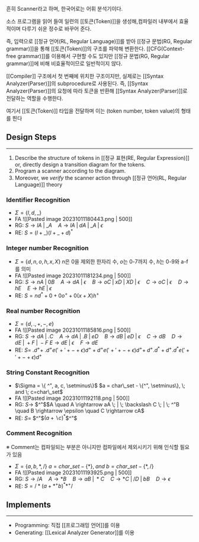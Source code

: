 
흔히 Scanner라고 하며, 한국어로는 어휘 분석기이다. 

소스 프로그램을 읽어 들여 일련의 [[토큰(Token)]]을 생성해,컴파일러 내부에서 효율적이며 다루기 쉬운 정수로 바꾸어 준다. 

즉, 입력으로 [[정규 언어(RL, Regular Language)]]를 받아 [[정규 문법(RG, Regular grammar)]]을 통해 [[토큰(Token)]]의 구조를 파악해 변환한다. [[CFG(Context-free grammar)]]를 이용해서 구현할 수도 있지만 [[정규 문법(RG, Regular grammar)]]에 비해 비효율적이므로 일반적이지 않다. 

[[Compiler]] 구조에서 첫 번째에 위치한 구조이지만, 실제로는 [[Syntax Analyzer(Parser)]]의 subprocedure로 사용된다. 즉, [[Syntax Analyzer(Parser)]]의 요청에 따라 토큰을 반환해 [[Syntax Analyzer(Parser)]]로 전달하는 역할을 수행한다.

여기서 [[토큰(Token)]] 타입을 전달하며 이는 (token number, token value)의 형태를 띈다


## **Design Steps**
---
1) Describe the structure of tokens in [[정규 표현(RE, Regular Expression)]] or, directly design a transition diagram for the tokens.
2) Program a scanner according to the diagram.
3) Moreover, we *verify* the scanner action through [[정규 언어(RL, Regular Language)]] theory


### Identifier Recognition
+ $\Sigma = \{ l, d, \_ \}$ 
+ FA
![[Pasted image 20231011180443.png | 500]]
+ RG: $S \rightarrow lA \; | \; \_A \quad A \rightarrow lA \; | \; dA \; | \; \_A \; | \; \epsilon$
+ RE: $S = (l+\_)(l+\_+d)^*$
### Integer number Recognition
+ $\Sigma = \{ d, n, o, h, x, X\}$ $n$은 0을 제외한 한자리 수, $o$는 0-7까지 수, $h$는 0-9와 a-f를 의미 
+ FA
![[Pasted image 20231011181234.png | 500]]
+ RG: $S \rightarrow nA \; | \; 0B \quad A \rightarrow dA \; | \; \epsilon \quad B \rightarrow oC \; | \; xD \; | \; XD \; | \; \epsilon \quad C \rightarrow oC \; | \; \epsilon \quad D \rightarrow hE \quad E \rightarrow hE \; | \; \epsilon$
+ RE: $S = nd^*+0+0o^+ +0(x+X)h^+$
### Real number Recognition
+ $\Sigma = \{ d, ., +, -, e\}$
+ FA
![[Pasted image 20231011185816.png | 500]]
+ RG: $S \rightarrow dA \; | \; .C \quad A \rightarrow dA \; | \; .B \; | \; eD \quad B \rightarrow dB \; | \; eD \; | \; \epsilon \quad C \rightarrow dB \quad D \rightarrow dE \; | \; +F \; | \; -F$ 
	  $E \rightarrow dE \; | \; \epsilon \quad F \rightarrow dE$
+ RE: $S = \; .d^+ + \; .d^+e('+'+-+\epsilon)d^+ + d^+e('+'+-+\epsilon)d^+ + \; d^+.d^*+ d^+.d^*e('+'+-+\epsilon)d^+$
### String Constant Recognition
+ $\Sigma = \{ ^", a, c,  \setminus\}$ $a = char\_set - \{^", \setminus\}, \; and \; c=char\_set$
+ FA
![[Pasted image 20231011192118.png | 500]]
+ RG: $S\rightarrow$ $^"$$A \quad A \rightarrow aA \; | \; \backslash C \; | \; ^"B \quad B \rightarrow \epsilon \quad C \rightarrow cA$
+ RE: $S =$ $^"$$(a+\backslash c)^*$$^"$
### Comment Recognition
※ Comment는 컴파일되는 부분은 아니지만 컴파일에서 제외시키기 위해 인식할 필요가 있음
+ $\Sigma = \{ a, b, *, /\}$ $a = char\_set - \{*\}, \; and \; b=char\_set - \{*, /\}$
+ FA
![[Pasted image 20231011193925.png | 500]]
+ RG: $S \rightarrow /A \quad A \rightarrow *B \quad B \rightarrow aB \; | \; *C \quad C \rightarrow *C \; | \; /D \; | \; bB \quad D \rightarrow \epsilon$
+ RE: $S = /*(a+*^+b)^* *^+/$
## **Implements**
---
+ Programming: 직접 [[프로그래밍 언어]]를 이용
+ Generating: [[Lexical Analyzer Generator]]를 이용 